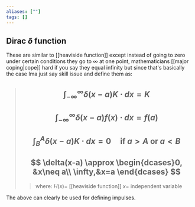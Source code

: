 ```yaml
---
aliases: [""]
tags: []
---
```


## Dirac $\delta$ function

These are similar to [[heaviside function]] except instead of going to zero under certain conditions they go to $\infty$ at one point, mathematicians [[major coping|cope]] hard if you say they equal infinity but since that's basically the case Ima just say skill issue and define them as:

> ## $$ \int^{\infty}_{-\infty} \delta(x-a) K \cdot dx = K $$
> ## $$ \int^{\infty}_{-\infty} \delta(x-a) f(x) \cdot dx = f(a) $$
> ## $$ \int^{A}_{B} \delta(x-a) K \cdot dx = 0 \:\:\:\:\:\text{if }{a>A\text{ or }a<B}   $$
> ## $$ \delta(x-a) \approx \begin{dcases}0, &x\neq a\\ \infty,&x=a \end{dcases} $$ 
>> where:
>> $H(x)=$ [[heaviside function]]
>> $x=$ independent variable

The above can clearly be used for defining impulses.

